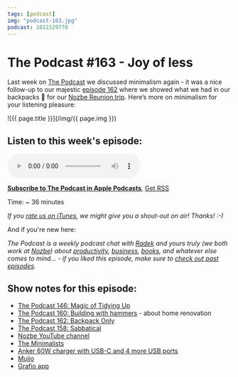 ```yaml
---
tags: [podcast]
img: "podcast-163.jpg"
podcast: 1012329770
---
```


# The Podcast #163 - Joy of less

Last week on [The Podcast][p] we discussed minimalism again - it was a nice follow-up to our majestic [episode 162](/podcast-162) where we showed what we had in our backpacks 🎒 for our [Nozbe Reunion trip](https://sliwinski.com/reunion). Here’s more on minimalism for your listening pleasure:

<!--More-->

![{{ page.title }}](/img/{{ page.img }})

## Listen to this week's episode:

<audio controls>
<source src="https://files.nozbe.com/podcast/163.mp3" type="audio/mpeg">
</audio>

**[Subscribe to The Podcast in Apple Podcasts][i]**, [Get RSS][rss]

Time: ~ 36 minutes

*If you [rate us on iTunes][i], we might give you a shout-out on air! Thanks! :-)*

And if you're new here:

*The Podcast is a weekly podcast chat with [Radek][r] and yours truly (we both work at [Nozbe][n]) about [productivity](/productivity), [business](/business), [books](/books), and whatever else comes to mind… - if you liked this episode, make sure to [check out past episodes](/podcast).*

## Show notes for this episode:

  * [The Podcast 146: Magic of Tidying Up](/podcast-146)
  * [The Podcast 160: Building with hammers](/podcast-160) \- about home renovation
  * [The Podcast 162: Backpack Only](/podcast-162)
  * [The Podcast 158: Sabbatical](/podcast-158)
  * [Nozbe YouTube channel](https://www.youtube.com/user/NozbeCom?sub_confirmation=1)
  * [The Minimalists](https://www.theminimalists.com/)
  * [Anker 60W charger with USB-C and 4 more USB ports](https://www.amazon.com/Charger-Anker-Premium-Desktop-Delivery/dp/B072K5ZJXF/)
  * [Mujjo](https://www.mujjo.com/)
  * [Grafio app](http://tentouchapps.com/grafio/)

[y]: https://michael.gratis/thepodcastyt
[rss]: https://thepodcast.fm/episodes?format=RSS
[e]: /podcast-163

[p]: /podcast
[n]: https://nozbe.com/?a=mike
[r]: https://michael.gratis/radex
[i]: https://michael.gratis/thepodcast
[o]: https://michael.gratis/ipadonly


